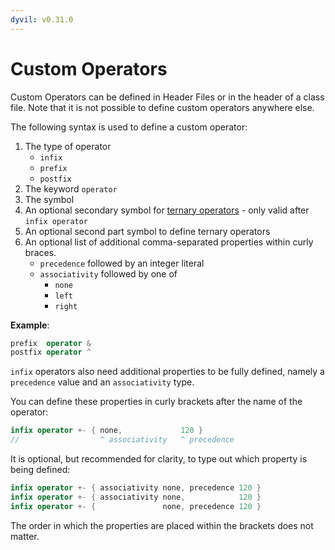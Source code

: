 ```yaml
---
dyvil: v0.31.0
---
```


# Custom Operators

Custom Operators can be defined in Header Files or in the header of a class file. Note that it is not possible to define custom operators anywhere else.

The following syntax is used to define a custom operator:

1. The type of operator
   * `infix`
   * `prefix`
   * `postfix`
2. The keyword `operator`
3. The symbol
4. An optional secondary symbol for [ternary operators](/headers/ternary-operators.md) - only valid after `infix operator`
5. An optional second part symbol to define ternary operators
6. An optional list of additional comma-separated properties within curly braces.
   * `precedence` followed by an integer literal
   * `associativity` followed by one of
     * `none`
     * `left`
     * `right`

**Example**:

```swift
prefix  operator &
postfix operator ^
```

`infix` operators also need additional properties to be fully defined, namely a `precedence` value and an `associativity` type.

You can define these properties in curly brackets after the name of the operator:

```swift
infix operator +- { none,             120 }
//                  ^ associativity   ^ precedence
```

It is optional, but recommended for clarity, to type out which property is being defined:

```swift
infix operator +- { associativity none, precedence 120 }
infix operator +- { associativity none,            120 }
infix operator +- {               none, precedence 120 }
```

The order in which the properties are placed within the brackets does not matter.

